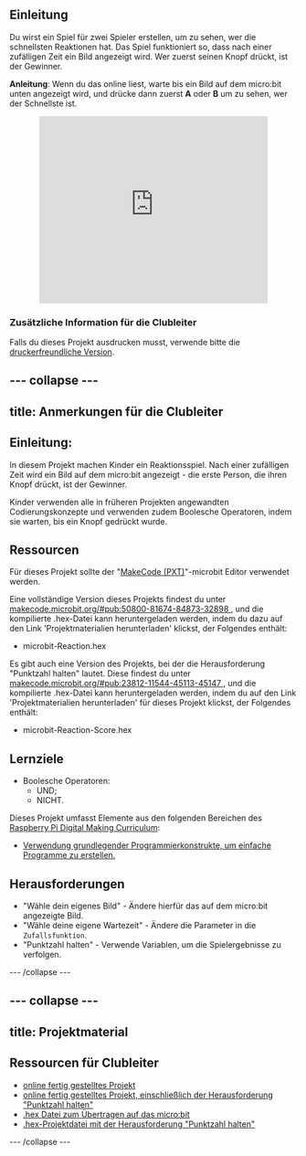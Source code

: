 ## Einleitung

Du wirst ein Spiel für zwei Spieler erstellen, um zu sehen, wer die schnellsten Reaktionen hat. Das Spiel funktioniert so, dass nach einer zufälligen Zeit ein Bild angezeigt wird. Wer zuerst seinen Knopf drückt, ist der Gewinner.

**Anleitung**: Wenn du das online liest, warte bis ein Bild auf dem micro:bit unten angezeigt wird, und drücke dann zuerst **A** oder **B** um zu sehen, wer der Schnellste ist.

<div class="trinket" style="width:400px;margin: 0 auto;">
<div style="position:relative;height:0;padding-bottom:81.97%;overflow:hidden;"><iframe style="position:absolute;top:0;left:0;width:100%;height:100%;" src="https://makecode.microbit.org/---run?id=_RAu6KxHvEXMp" allowfullscreen="allowfullscreen" sandbox="allow-popups allow-scripts allow-same-origin" frameborder="0"></iframe></div>
</div>

### Zusätzliche Information für die Clubleiter

Falls du dieses Projekt ausdrucken musst, verwende bitte die [druckerfreundliche Version](https://projects.raspberrypi.org/en/projects/reaction/print).

## \--- collapse \---

## title: Anmerkungen für die Clubleiter

## Einleitung:

In diesem Projekt machen Kinder ein Reaktionsspiel. Nach einer zufälligen Zeit wird ein Bild auf dem micro:bit angezeigt - die erste Person, die ihren Knopf drückt, ist der Gewinner.

Kinder verwenden alle in früheren Projekten angewandten Codierungskonzepte und verwenden zudem Boolesche Operatoren, indem sie warten, bis ein Knopf gedrückt wurde.

## Ressourcen

Für dieses Projekt sollte der "[MakeCode (PXT)](http://jumpto.cc/pxt-new)"-microbit Editor verwendet werden.

Eine vollständige Version dieses Projekts findest du unter [makecode.microbit.org/#pub:50800-81674-84873-32898 ](https://makecode.microbit.org/#pub:50800-81674-84873-32898), und die kompilierte .hex-Datei kann heruntergeladen werden, indem du dazu auf den Link 'Projektmaterialien herunterladen' klickst, der Folgendes enthält:

+ microbit-Reaction.hex

Es gibt auch eine Version des Projekts, bei der die Herausforderung "Punktzahl halten" lautet. Diese findest du unter [makecode.microbit.org/#pub:23812-11544-45113-45147 ](https://makecode.microbit.org/#pub:23812-11544-45113-45147), und die kompilierte .hex-Datei kann heruntergeladen werden, indem du auf den Link 'Projektmaterialien herunterladen' für dieses Projekt klickst, der Folgendes enthält:

+ microbit-Reaction-Score.hex

## Lernziele

+ Boolesche Operatoren: 
    + UND;
    + NICHT.

Dieses Projekt umfasst Elemente aus den folgenden Bereichen des [Raspberry Pi Digital Making Curriculum](http://rpf.io/curriculum):

+ [Verwendung grundlegender Programmierkonstrukte, um einfache Programme zu erstellen.](https://www.raspberrypi.org/curriculum/programming/creator)

## Herausforderungen

+ "Wähle dein eigenes Bild" - Ändere hierfür das auf dem micro:bit angezeigte Bild.
+ "Wähle deine eigene Wartezeit" - Ändere die Parameter in die `Zufallsfunktion`.
+ "Punktzahl halten" - Verwende Variablen, um die Spielergebnisse zu verfolgen.

\--- /collapse \---

## \--- collapse \---

## title: Projektmaterial

## Ressourcen für Clubleiter

+ [online fertig gestelltes Projekt](https://makecode.microbit.org/#pub:50800-81674-84873-32898)
+ [online fertig gestelltes Projekt, einschließlich der Herausforderung "Punktzahl halten"](https://makecode.microbit.org/#pub:23812-11544-45113-45147)
+ [.hex Datei zum Übertragen auf das micro:bit](resources/microbit-Reaction.hex)
+ [.hex-Projektdatei mit der Herausforderung "Punktzahl halten"](resources/microbit-Reaction-Score.hex)

\--- /collapse \---